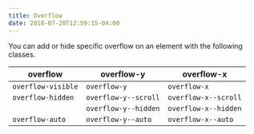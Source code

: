 ```yaml
---
title: Overflow
date: 2018-07-20T12:59:15-04:00
---
```


You can add or hide specific overflow on an element with the following classes.

| overflow           | overflow-y           | overflow-x           |
| ------------------ | -------------------- | -------------------- |
| `overflow-visible` | `overflow-y`         | `overflow-x`         |
| `overflow-hidden`  | `overflow-y--scroll` | `overflow-x--scroll` |
|                    | `overflow-y--hidden` | `overflow-x--hidden` |
| `overflow-auto`    | `overflow-y--auto`   | `overflow-x--auto`   |
